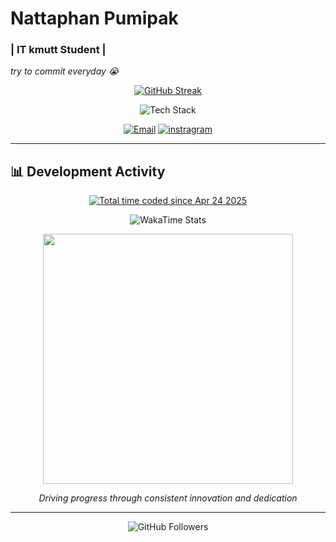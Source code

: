 <p align="center">
  <h1>Nattaphan Pumipak</h1>
  <h3>| IT kmutt Student |</h3>
  <em>try to commit everyday 😭</em>
</p>

<p align="center">
  <a href="https://github.com/tik-04"><img src="https://git-hub-streak-stats.vercel.app?user=tik-04&theme=transparent&hide_border=true&locale=th&date_format=j%20M%5B%20Y%5D&card_width=509&background=00000000&fire=ff6bcb&ring=00eaff&currStreakNum=d4e4ff&sideNums=d4e4ff&currStreakLabel=00eaff&sideLabels=d4e4ff" alt="GitHub Streak"></a>
</p>

<p align="center">
  <img src="https://skillicons.dev/icons?i=js,ts,nodejs,python,react,tailwind,mysql,express" alt="Tech Stack">
</p>

<p align="center">
  <a href="mailto:natthaphan0074@gmail.com"><img src="https://img.shields.io/badge/Email-D14836?style=for-the-badge&logo=gmail&logoColor=white" alt="Email"></a>
  <a href="https://www.instagram.com/nptik._/" target="_blank">
  <img src="https://img.shields.io/badge/Instagram-%23E4405F.svg?logo=Instagram&logoColor=white" alt="instragram">
</a>

</p>

---

## 📊 Development Activity

<p align="center">
<a href="https://wakatime.com/@583918a9-2aea-4476-b021-1899dd8a17ac"><img src="https://wakatime.com/badge/user/583918a9-2aea-4476-b021-1899dd8a17ac.svg" alt="Total time coded since Apr 24 2025" /></a>
</p>

<p align="center">
  <img src="https://github-readme-stats.vercel.app/api/wakatime?username=tik04&theme=transparent&layout=compact&hide_border=true&bg_color=00000000&title_color=00eaff&text_color=d4e4ff&icon_color=ff6bcb" alt="WakaTime Stats">
</p>

<p align="center">
  <img src="https://wakatime.com/share/@tik04/3f856a09-b614-4431-abee-1003a3c9f331.svg" width="400">
</p>

<p align="center">
  <em>Driving progress through consistent innovation and dedication</em>
</p>

---

<p align="center">
  <img src="https://img.shields.io/github/followers/tik-04?label=Followers&style=social" alt="GitHub Followers">
</p>
